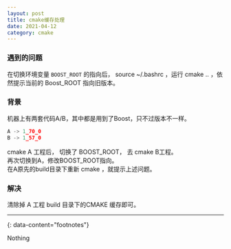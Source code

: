```yaml
---
layout: post
title: cmake缓存处理
date: 2021-04-12
category: cmake
---
```



### 遇到的问题
在切换环境变量 `BOOST_ROOT` 的指向后， source ~/.bashrc ，运行 cmake .. ，依然提示当前的 Boost_ROOT 指向旧版本。  


### 背景
机器上有两套代码A/B，其中都是用到了Boost，只不过版本不一样。  

```c
A -> 1_70_0 
B -> 1_57_0
```

cmake A 工程后， 切换了 BOOST_ROOT， 去 cmake B工程。  
再次切换到A，修改BOOST_ROOT指向。  
在A原先的build目录下重新 cmake ，就提示上述问题。

### 解决

清除掉 A 工程 build 目录下的CMAKE 缓存即可。  

---
{: data-content="footnotes"}

Nothing
